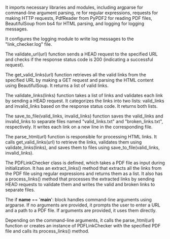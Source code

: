 It imports necessary libraries and modules, including argparse for command-line argument parsing, re for regular expressions, requests for making HTTP requests, PdfReader from PyPDF2 for reading PDF files, BeautifulSoup from bs4 for HTML parsing, and logging for logging messages.

It configures the logging module to write log messages to the "link_checker.log" file.

The validate_url(url) function sends a HEAD request to the specified URL and checks if the response status code is 200 (indicating a successful request).

The get_valid_links(url) function retrieves all the valid links from the specified URL by making a GET request and parsing the HTML content using BeautifulSoup. It returns a list of valid links.

The validate_links(links) function takes a list of links and validates each link by sending a HEAD request. It categorizes the links into two lists: valid_links and invalid_links based on the response status code. It returns both lists.

The save_to_file(valid_links, invalid_links) function saves the valid_links and invalid_links to separate files named "valid_links.txt" and "broken_links.txt", respectively. It writes each link on a new line in the corresponding file.

The parse_html(url) function is responsible for processing HTML links. It calls get_valid_links(url) to retrieve the links, validates them using validate_links(links), and saves them to files using save_to_file(valid_links, invalid_links).

The PDFLinkChecker class is defined, which takes a PDF file as input during initialization. It has an extract_links() method that extracts all the links from the PDF file using regular expressions and returns them as a list. It also has a process_links() method that processes the extracted links by sending HEAD requests to validate them and writes the valid and broken links to separate files.

The if __name__ == '__main__': block handles command-line arguments using argparse. If no arguments are provided, it prompts the user to enter a URL and a path to a PDF file. If arguments are provided, it uses them directly.

Depending on the command-line arguments, it calls the parse_html(url) function or creates an instance of PDFLinkChecker with the specified PDF file and calls its process_links() method.